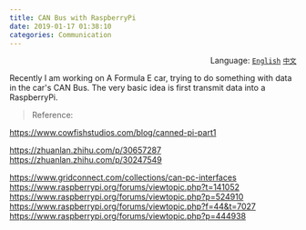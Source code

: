 ```yaml
---
title: CAN Bus with RaspberryPi
date: 2019-01-17 01:38:10
categories: Communication
---
```


<div align='right'>Language:
	<a href='{{ location.host }}/CAN-Bus-with-RaspberryPi'><code>English</code></a>
	<a href='{{ location.host }}/zh-CN/树莓派的CAN总线通信'><code>中文</code></a>
</div>

Recently I am working on A Formula E car, trying to do something with data in
the car's CAN Bus. The very basic idea is first transmit data into a RaspberryPi.

<!-- More -->

<!-- TODO -->

> Reference:

https://www.cowfishstudios.com/blog/canned-pi-part1

https://zhuanlan.zhihu.com/p/30657287
https://zhuanlan.zhihu.com/p/30247549

https://www.gridconnect.com/collections/can-pc-interfaces
https://www.raspberrypi.org/forums/viewtopic.php?t=141052
https://www.raspberrypi.org/forums/viewtopic.php?p=524910
https://www.raspberrypi.org/forums/viewtopic.php?f=44&t=7027
https://www.raspberrypi.org/forums/viewtopic.php?p=444938